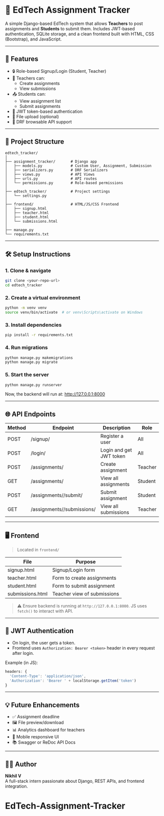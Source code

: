 
# 📘 EdTech Assignment Tracker

A simple Django-based EdTech system that allows **Teachers** to post assignments and **Students** to submit them. Includes JWT-based authentication, SQLite storage, and a clean frontend built with HTML, CSS (Bootstrap), and JavaScript.

---

## 🚀 Features

- 🔒 Role-based Signup/Login (Student, Teacher)
- 📝 Teachers can:
  - Create assignments
  - View submissions
- 📤 Students can:
  - View assignment list
  - Submit assignments
- 🪪 JWT token-based authentication
- 📁 File upload (optional)
- 📄 DRF browsable API support

---

## 📁 Project Structure

```
edtech_tracker/
│
├── assignment_tracker/       # Django app
│   ├── models.py             # Custom User, Assignment, Submission
│   ├── serializers.py        # DRF Serializers
│   ├── views.py              # API Views
│   ├── urls.py               # API routes
│   └── permissions.py        # Role-based permissions
│
├── edtech_tracker/           # Project settings
│   └── settings.py
│
├── frontend/                 # HTML/JS/CSS Frontend
│   ├── signup.html
│   ├── teacher.html
│   ├── student.html
│   └── submissions.html
│
├── manage.py
└── requirements.txt
```

---

## 🛠️ Setup Instructions

### 1. Clone & navigate
```bash
git clone <your-repo-url>
cd edtech_tracker
```

### 2. Create a virtual environment
```bash
python -m venv venv
source venv/bin/activate  # or venv\Scripts\activate on Windows
```

### 3. Install dependencies
```bash
pip install -r requirements.txt
```

### 4. Run migrations
```bash
python manage.py makemigrations
python manage.py migrate
```

### 5. Start the server
```bash
python manage.py runserver
```

Now, the backend will run at: http://127.0.0.1:8000

---

## 🌐 API Endpoints

| Method | Endpoint                        | Description                  | Role     |
|--------|----------------------------------|------------------------------|----------|
| POST   | /signup/                        | Register a user              | All      |
| POST   | /login/                         | Login and get JWT token      | All      |
| POST   | /assignments/                   | Create assignment            | Teacher  |
| GET    | /assignments/                   | View all assignments         | Student  |
| POST   | /assignments/<id>/submit/       | Submit assignment            | Student  |
| GET    | /assignments/<id>/submissions/  | View all submissions         | Teacher  |

---

## 🖥️ Frontend

> Located in `frontend/`

| File            | Purpose                         |
|-----------------|---------------------------------|
| signup.html     | Signup/Login form               |
| teacher.html    | Form to create assignments      |
| student.html    | Form to submit assignment       |
| submissions.html| Teacher view of submissions     |

> ⚠️ Ensure backend is running at `http://127.0.0.1:8000`. JS uses `fetch()` to interact with API.

---

## 🔐 JWT Authentication

- On login, the user gets a token.
- Frontend uses `Authorization: Bearer <token>` header in every request after login.

Example (in JS):
```javascript
headers: {
  'Content-Type': 'application/json',
  'Authorization': 'Bearer ' + localStorage.getItem('token')
}
```

---

## 💡 Future Enhancements

- ✅ Assignment deadline
- 🖼️ File preview/download
- 📊 Analytics dashboard for teachers
- 📱 Mobile responsive UI
- 📚 Swagger or ReDoc API Docs

---

## 👨‍💻 Author

**Nikhil V**  
A full-stack intern passionate about Django, REST APIs, and frontend integration.
# EdTech-Assignment-Tracker
